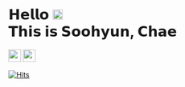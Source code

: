<h1>𝗛𝗲𝗹𝗹𝗼 <img src="https://github.com/dl0312/dl0312/blob/master/hi.gif?raw=true" width="20px"><br>𝗧𝗵𝗶𝘀 𝗶𝘀 𝗦𝗼𝗼𝗵𝘆𝘂𝗻, 𝗖𝗵𝗮𝗲</h1>

<a href="https://www.instagram.com/cha2hyun/"><img src="https://img.shields.io/badge/instagram-%23E4405F.svg?&style=for-the-badge&logo=instagram&logoColor=white" height=25></a> <a href="mailto:cha2hyun.dev@gmail.com"><img src="https://img.shields.io/badge/-EMAIL-000?style=for-the-badge" height=25></a>



      
[![Hits](https://hits.seeyoufarm.com/api/count/incr/badge.svg?url=https%3A%2F%2Fgithub.com%2Fcha2hyun-dev%2Fhit-counter&count_bg=%23555555&title_bg=%23B2B2B2&icon=&icon_color=%23E7E7E7&title=hits&edge_flat=false)](https://hits.seeyoufarm.com)

<!--
**cha2hyun-dev/cha2hyun-dev** is a ✨ _special_ ✨ repository because its `README.md` (this file) appears on your GitHub profile.

Here are some ideas to get you started:

- 🔭 I’m currently working on ...
- 🌱 I’m currently learning ...
- 👯 I’m looking to collaborate on ...
- 🤔 I’m looking for help with ...
- 💬 Ask me about ...
- 📫 How to reach me: ...
- 😄 Pronouns: ...
- ⚡ Fun fact: ...
-->
